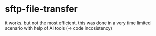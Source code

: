 # sftp-file-transfer
it works. but not the most efficient. this was done in a very time limited scenario with help of AI tools (=> code incosistency)
